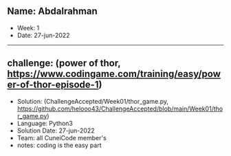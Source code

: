 Name: Abdalrahman
---
- Week: 1
- Date: 27-jun-2022
---
challenge: (power of thor, https://www.codingame.com/training/easy/power-of-thor-episode-1)
---
- Solution: (ChallengeAccepted/Week01/thor_game.py, https://github.com/helooo43/ChallengeAccepted/blob/main/Week01/thor_game.py)
- Language: Python3
- Solution Date: 27-jun-2022
- Team: all CuneiCode member's
- notes: coding is the easy part 
